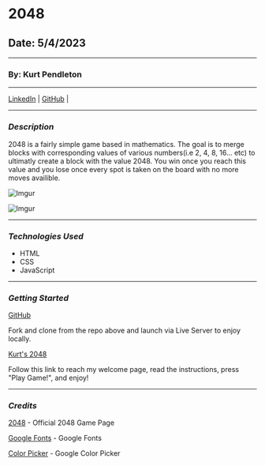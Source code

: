 # 2048

## Date: 5/4/2023

---

### By: Kurt Pendleton

---

[LinkedIn](https://www.linkedin.com/in/kurt-pendleton-20b936269/) | [GitHub](https://github.com/kujo8p) |

---

### _Description_

2048 is a fairly simple game based in mathematics. The goal is to merge blocks with corresponding values of various numbers(i.e 2, 4, 8, 16... etc) to ultimatly create a block with the value 2048. You win once you reach this value and you lose once every spot is taken on the board with no more moves availible.

![Imgur](https://i.imgur.com/BEygaDKm.png)

![Imgur](https://i.imgur.com/viRV23vm.png)

---

### _Technologies Used_

- HTML
- CSS
- JavaScript

---

### _Getting Started_

[GitHub](https://github.com/kujo8p/2048)

Fork and clone from the repo above and launch via Live Server to enjoy locally.

[Kurt's 2048](https://2048gamekurt.surge.sh/game.html)

Follow this link to reach my welcome page, read the instructions, press "Play Game!", and enjoy!

---

### _Credits_

[2048](https://play2048.co/) - Official 2048 Game Page

[Google Fonts](https://fonts.google.com/) - Google Fonts

[Color Picker](https://g.co/kgs/LKFJHF) - Google Color Picker
